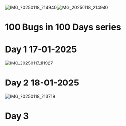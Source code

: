 ![IMG_20250118_214940](https://github.com/user-attachments/assets/d44eefba-f4af-4fe2-a5f8-5c678074d01a)![IMG_20250118_214940](https://github.com/user-attachments/assets/c1a6c877-af26-4095-8660-7d2ce210fe30)

# 100 Bugs in 100 Days series 

# Day 1                                    17-01-2025 
![IMG_20250117_111927](https://github.com/user-attachments/assets/ab094a04-2274-41e8-a817-b41a5e32f04f)

# Day 2                                    18-01-2025
![IMG_20250118_213719](https://github.com/user-attachments/assets/4e03d958-cbb6-4a6d-99ba-bbc483f0903e)


# Day 3 
